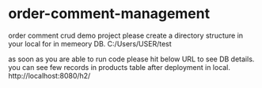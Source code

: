 # order-comment-management
order comment crud demo project
please create a directory structure in your local for in memeory DB.
C:/Users/USER/test

as soon as you are able to run code please hit below URL to see DB details.
you can see few records in products table after deployment in local.
http://localhost:8080/h2/
